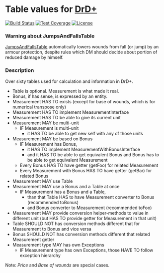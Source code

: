 # Table values for [DrD+](http://www.altar.cz/drdplus/)

[![Build Status](https://travis-ci.org/jaroslavtyc/drd-plus-tables.svg?branch=master)](https://travis-ci.org/jaroslavtyc/drd-plus-tables)
[![Test Coverage](https://codeclimate.com/github/jaroslavtyc/drd-plus-tables/badges/coverage.svg)](https://codeclimate.com/github/jaroslavtyc/drd-plus-tables/coverage)
[![License](https://poser.pugx.org/drd-plus/tables/license)](https://packagist.org/packages/drd-plus/tables)

### Warning about JumpsAndFallsTable
[JumpsAndFallsTable](./DrdPlus/Tables/Environments/JumpsAndFallsTable.php) automatically lowers wounds from fall (or jump) by an armour protection, despite rules
which DM should decide about portion of reduced damage by himself.

### Description

Over sixty tables used for calculation and information in DrD+.

- Table is optional. Measurement is what made it real.
- Bonus, if has sense, is expressed by an entity.
- Measurement HAS TO exists (except for base of wounds, which is for numerical transpose only)
- Measurement HAS TO implement MeasurementInterface
- Measurement HAS TO be able to give its current unit
- Measurement MAY be multi-unit
    - IF Measurement is multi-unit
        - it HAS TO be able to get new self with any of those units
- Measurement MAY be based on Bonus
    - IF Measurement has Bonus,
        - it HAS TO implement MeasurementWithBonusInterface
        - and it HAS TO be able to get equivalent Bonus and Bonus has to be able to get equivalent Measurement
    - Every Bonus HAS TO have getter (getFoo) for related Measurement
    - Every Measurement with Bonus HAS TO have getter (getBar) for related Bonus
- Measurement MAY use Table
- Measurement MAY use a Bonus and a Table at once
    - IF Measurement has a Bonus and a Table,
        - than that Table HAS to have Measurement converter to Bonus (recommended toBonus)
        - and Bonus converter to Measurement (recommended toFoo)
- Measurement MAY provide conversion helper-methods to value in different unit (but HAS TO provide getter for Measurement in that unit)
- Table SHOULD NOT has conversion methods different that for Measurement to Bonus and vice versa
- Bonus SHOULD NOT has conversion methods different that related Measurement getter
- Measurement type MAY has own Exceptions
    - IF Measurement type has own Exceptions, those HAVE TO follow exception hierarchy

Note: *Price* and *Base of wounds* are special cases.
